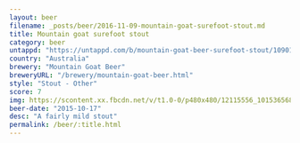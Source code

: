 ```yaml
---
layout: beer
filename: _posts/beer/2016-11-09-mountain-goat-surefoot-stout.md
title: Mountain goat surefoot stout
category: beer
untappd: "https://untappd.com/b/mountain-goat-beer-surefoot-stout/1090135"
country: "Australia"
brewery: "Mountain Goat Beer"
breweryURL: "/brewery/mountain-goat-beer.html"
style: "Stout - Other"
score: 7
img: https://scontent.xx.fbcdn.net/v/t1.0-0/p480x480/12115556_10153656864648745_1260864511539950726_n.jpg?oh=50d09ad7a84d68c93aaa74cc09f545d0&oe=596BFFD5
beer-date: "2015-10-17"
desc: "A fairly mild stout"
permalink: /beer/:title.html
---
```

